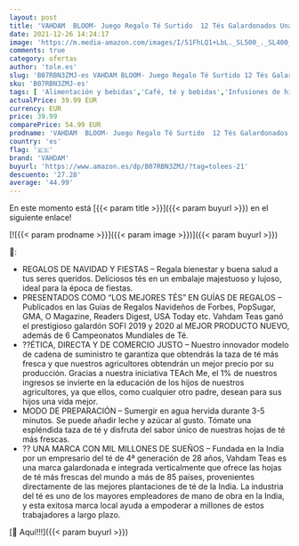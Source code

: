 ```yaml
---
layout: post
title: 'VAHDAM  BLOOM- Juego Regalo Té Surtido  12 Tés Galardonados Una Caja De Presentación | Ingredientes 100% Naturales | Regalos Navidad para Mujeres y Hombres | Regalos Festivos para Todos'
date: 2021-12-26 14:24:17
image: 'https://m.media-amazon.com/images/I/51FhLQ1+LbL._SL500_._SL400_.jpg'
comments: true
category: ofertas
author: 'tole.es'
slug: 'B07RBN3ZMJ-es VAHDAM BLOOM- Juego Regalo Té Surtido 12 Tés Galardonados...'
sku: 'B07RBN3ZMJ-es'
tags: [ 'Alimentación y bebidas','Café, té y bebidas','Infusiones de hierbas','Té','navidad','vahdam', ]
actualPrice: 39.99 EUR
currency: EUR
price: 39.99
comparePrice: 54.99 EUR
prodname: 'VAHDAM  BLOOM- Juego Regalo Té Surtido  12 Tés Galardonados Una Caja De Presentación | Ingredientes 100% Naturales | Regalos Navidad para Mujeres y Hombres | Regalos Festivos para Todos'
country: 'es'
flag: '🇪🇸'
brand: 'VAHDAM'
buyurl: 'https://www.amazon.es/dp/B07RBN3ZMJ/?tag=tolees-21'
descuento: '27.28'
average: '44.99'
---
```


En este momento está [{{< param title >}}]({{< param buyurl >}}) en el siguiente enlace!

[![{{< param prodname >}}]({{< param image >}})]({{< param buyurl >}})

🔎:

- REGALOS DE NAVIDAD Y FIESTAS – Regala bienestar y buena salud a tus seres queridos. Deliciosos tés en un embalaje majestuoso y lujoso, ideal para la época de fiestas.
- PRESENTADOS COMO “LOS MEJORES TÉS” EN GUÍAS DE REGALOS – Publicados en las Guías de Regalos Navideños de Forbes, PopSugar, GMA, O Magazine, Readers Digest, USA Today etc. Vahdam Teas ganó el prestigioso galardón SOFI 2019 y 2020 al MEJOR PRODUCTO NUEVO, además de 6 Campeonatos Mundiales de Té.
- ??ÉTICA, DIRECTA Y DE COMERCIO JUSTO – Nuestro innovador modelo de cadena de suministro te garantiza que obtendrás la taza de té más fresca y que nuestros agricultores obtendrán un mejor precio por su producción. Gracias a nuestra iniciativa TEAch Me, el 1% de nuestros ingresos se invierte en la educación de los hijos de nuestros agricultores, ya que ellos, como cualquier otro padre, desean para sus hijos una vida mejor.
- MODO DE PREPARACIÓN – Sumergir en agua hervida durante 3-5 minutos. Se puede añadir leche y azúcar al gusto. Tómate una espléndida taza de té y disfruta del sabor único de nuestras hojas de té más frescas.
- ?? UNA MARCA CON MIL MILLONES DE SUEÑOS – Fundada en la India por un empresario del té de 4ª generación de 28 años, Vahdam Teas es una marca galardonada e integrada verticalmente que ofrece las hojas de té más frescas del mundo a más de 85 países, provenientes directamente de las mejores plantaciones de té de la India. La industria del té es uno de los mayores empleadores de mano de obra en la India, y esta exitosa marca local ayuda a empoderar a millones de estos trabajadores a largo plazo.

[🛒 Aquí!!!]({{< param buyurl >}})
